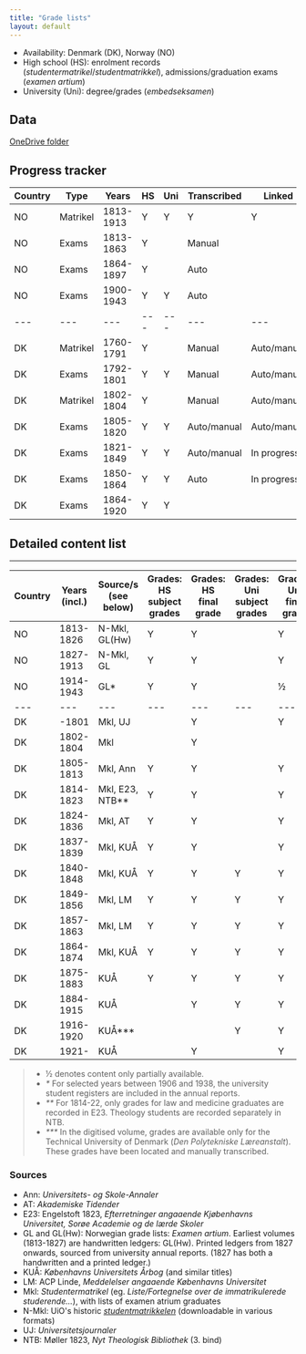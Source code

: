 ```yaml
---
title: "Grade lists"
layout: default
---
```


- Availability: Denmark (DK), Norway (NO)
- High school (HS): enrolment records (*studentermatrikel*/*studentmatrikkel*), admissions/graduation exams (*examen artium*)
- University (Uni): degree/grades (*embedseksamen*)

## Data
[OneDrive folder](https://syddanskuni-my.sharepoint.com/:f:/r/personal/cniel_sam_sdu_dk/Documents/HCNC%20Data?csf=1&web=1&e=zb5LfI)

## Progress tracker

| Country | Type | Years | HS | Uni | Transcribed | Linked |
|---|---|---|---|---|---|---|
| NO | Matrikel | 1813-1913 | Y | Y | Y | Y |
| NO | Exams | 1813-1863 | Y | | Manual | |
| NO | Exams | 1864-1897 | Y | | Auto | |
| NO | Exams | 1900-1943 | Y | Y | Auto | |
|---|---|---|---|---|---|---|
| DK | Matrikel | 1760-1791 | Y | | Manual | Auto/manual |
| DK | Exams | 1792-1801 | Y | Y | Manual |Auto/manual |
| DK | Matrikel | 1802-1804 | Y | | Manual | Auto/manual |
| DK | Exams | 1805-1820 | Y | Y | Auto/manual |Auto/manual |
| DK | Exams | 1821-1849 | Y | Y | Auto/manual |In progress |
| DK | Exams | 1850-1864 | Y | Y | Auto |In progress |
| DK | Exams | 1864-1920 | Y | Y | | |

## Detailed content list

---

| Country | Years (incl.) | Source/s (see below) | Grades: HS subject grades | Grades: HS final grade | Grades: Uni subject grades | Grades: Uni final grade |
|---|---|---|---|---|---|---|
| NO | 1813-1826 | N-Mkl, GL(Hw) | Y | Y | | Y |
| NO | 1827-1913 | N-Mkl, GL | Y | Y | | Y |
| NO | 1914-1943 | GL* | Y | Y | | ½ |
|---|---|---|---|---|---|---|
| DK | -1801 | Mkl, UJ | | Y | | Y |
| DK | 1802-1804 | Mkl | | Y | | |
| DK | 1805-1813 | Mkl, Ann | Y | Y | | Y |
| DK | 1814-1823 | Mkl, E23, NTB** | Y | Y | | Y |
| DK | 1824-1836 | Mkl, AT | Y | Y | | Y |
| DK | 1837-1839 | Mkl, KUÅ | Y | Y | | Y |
| DK | 1840-1848 | Mkl, KUÅ | Y | Y | Y | Y |
| DK | 1849-1856 | Mkl, LM | Y | Y | Y | Y |
| DK | 1857-1863 | Mkl, LM | Y | Y | Y | Y |
| DK | 1864-1874 | Mkl, KUÅ | Y | Y | Y | Y |
| DK | 1875-1883 | KUÅ | Y | Y | Y | Y |
| DK | 1884-1915 | KUÅ | | Y | Y | Y |
| DK | 1916-1920 | KUÅ*** | | | Y | Y |
| DK | 1921- | KUÅ | | Y | | Y |

> - ½ denotes content only partially available.
> - _*_ For selected years between 1906 and 1938, the university student registers are included in the annual reports.
> - _**_ For 1814-22, only grades for law and medicine graduates are recorded in E23. Theology students are recorded separately in NTB.
> - _***_ In the digitised volume, grades are available only for the Technical University of Denmark (_Den Polytekniske Læreanstalt_). These grades have been located and manually transcribed.


### Sources
- Ann: _Universitets- og Skole-Annaler_
- AT: _Akademiske Tidender_
- E23: Engelstoft 1823, _Efterretninger angaaende Kjøbenhavns Universitet, Sorøe Academie og de lærde Skoler_
- GL and GL(Hw): Norwegian grade lists: _Examen artium_. Earliest volumes (1813-1827) are handwritten ledgers: GL(Hw). Printed ledgers from 1827 onwards, sourced from university annual reports. (1827 has both a handwritten and a printed ledger.)
- KUÅ: _Københavns Universitets Årbog_ (and similar titles)
- LM: ACP Linde, _Meddelelser angaaende Københavns Universitet_
- Mkl: _Studentermatrikel_ (eg. _Liste/Fortegnelse over de immatrikulerede studerende..._), with lists of examen atrium graduates
- N-Mkl: UiO's historic [_studentmatrikkelen_](https://www.muv.uio.no/samlinger/studentmatrikkelen/) (downloadable in various formats)
- UJ: _Universitetsjournaler_
- NTB: Møller 1823, _Nyt Theologisk Bibliothek_ (3. bind)
